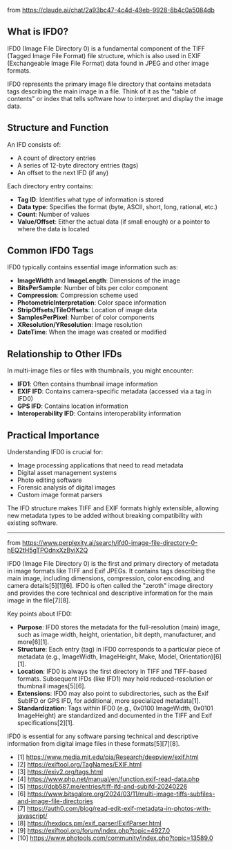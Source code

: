 from https://claude.ai/chat/2a93bc47-4c4d-49eb-9928-8b4c0a5084db

## What is IFD0?

IFD0 (Image File Directory 0) is a fundamental component of the TIFF (Tagged Image File Format) file structure, which is also used in EXIF (Exchangeable Image File Format) data found in JPEG and other image formats.

IFD0 represents the primary image file directory that contains metadata tags describing the main image in a file. Think of it as the "table of contents" or index that tells software how to interpret and display the image data.

## Structure and Function

An IFD consists of:
- A count of directory entries
- A series of 12-byte directory entries (tags)
- An offset to the next IFD (if any)

Each directory entry contains:
- **Tag ID**: Identifies what type of information is stored
- **Data type**: Specifies the format (byte, ASCII, short, long, rational, etc.)
- **Count**: Number of values
- **Value/Offset**: Either the actual data (if small enough) or a pointer to where the data is located

## Common IFD0 Tags

IFD0 typically contains essential image information such as:
- **ImageWidth** and **ImageLength**: Dimensions of the image
- **BitsPerSample**: Number of bits per color component
- **Compression**: Compression scheme used
- **PhotometricInterpretation**: Color space information
- **StripOffsets/TileOffsets**: Location of image data
- **SamplesPerPixel**: Number of color components
- **XResolution/YResolution**: Image resolution
- **DateTime**: When the image was created or modified

## Relationship to Other IFDs

In multi-image files or files with thumbnails, you might encounter:
- **IFD1**: Often contains thumbnail image information
- **EXIF IFD**: Contains camera-specific metadata (accessed via a tag in IFD0)
- **GPS IFD**: Contains location information
- **Interoperability IFD**: Contains interoperability information

## Practical Importance

Understanding IFD0 is crucial for:
- Image processing applications that need to read metadata
- Digital asset management systems
- Photo editing software
- Forensic analysis of digital images
- Custom image format parsers

The IFD structure makes TIFF and EXIF formats highly extensible, allowing new metadata types to be added without breaking compatibility with existing software.

------------------------------------------------------------------------------
from https://www.perplexity.ai/search/ifd0-image-file-directory-0-hEQ2tH5gTPOdnxXzByiX2Q

IFD0 (Image File Directory 0) is the first and primary directory of metadata in image formats like TIFF and Exif JPEGs. It contains tags describing the main image, including dimensions, compression, color encoding, and camera details[5][1][6]. IFD0 is often called the "zeroth" image directory and provides the core technical and descriptive information for the main image in the file[7][8].

Key points about IFD0:
- **Purpose**: IFD0 stores the metadata for the full-resolution (main) image, such as image width, height, orientation, bit depth, manufacturer, and more[6][1].
- **Structure**: Each entry (tag) in IFD0 corresponds to a particular piece of metadata (e.g., ImageWidth, ImageHeight, Make, Model, Orientation)[6][1].
- **Location**: IFD0 is always the first directory in TIFF and TIFF-based formats. Subsequent IFDs (like IFD1) may hold reduced-resolution or thumbnail images[5][6].
- **Extensions**: IFD0 may also point to subdirectories, such as the Exif SubIFD or GPS IFD, for additional, more specialized metadata[1].
- **Standardization**: Tags within IFD0 (e.g., 0x0100 ImageWidth, 0x0101 ImageHeight) are standardized and documented in the TIFF and Exif specifications[2][1].

IFD0 is essential for any software parsing technical and descriptive information from digital image files in these formats[5][7][8].

- [1] https://www.media.mit.edu/pia/Research/deepview/exif.html
- [2] https://exiftool.org/TagNames/EXIF.html
- [3] https://exiv2.org/tags.html
- [4] https://www.php.net/manual/en/function.exif-read-data.php
- [5] https://dpb587.me/entries/tiff-ifd-and-subifd-20240226
- [6] https://www.bitsgalore.org/2024/03/11/multi-image-tiffs-subfiles-and-image-file-directories
- [7] https://auth0.com/blog/read-edit-exif-metadata-in-photos-with-javascript/
- [8] https://hexdocs.pm/exif_parser/ExifParser.html
- [9] https://exiftool.org/forum/index.php?topic=4927.0
- [10] https://www.photools.com/community/index.php?topic=13589.0
